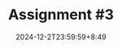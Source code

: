 ---
type: assignment
date: 2024-12-2T23:59:59+8:49
title: 'Assignment #3'
# pdf: /static_files/assignments/Assignment 3.pdf
# attachment: /static_files/assignments/Assignment 3.zip
#solutions: /static_files/assignments/asg_solutions.pdf
due_event: 
    type: due
    date: 2024-12-16T23:59:59
    description: 'Assignment #3 due'
---